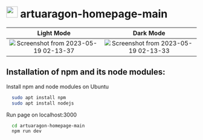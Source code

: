 # <img src="https://github.com/artHub-j/artuaragon-homepage/assets/92806890/09946468-f8b9-4e19-b449-ab5080f574bd" width="30" /> artuaragon-homepage-main

Light Mode             |  Dark Mode
:-------------------------:|:-------------------------:
![Screenshot from 2023-05-19 02-13-37](https://github.com/artHub-j/artuaragon-homepage-main/assets/92806890/b4f4f804-b7ea-4e71-973f-8bb1b0e96c2c)  |  ![Screenshot from 2023-05-19 02-13-33](https://github.com/artHub-j/artuaragon-homepage-main/assets/92806890/2dec7e7d-40be-41f5-82ef-305b325c0bf0)

## Installation of npm and its node modules:

Install npm and node modules on Ubuntu

```bash
  sudo apt install npm
  sudo apt install nodejs
```

Run page on localhost:3000

```bash
  cd artuaragon-homepage-main
  npm run dev
```
    
